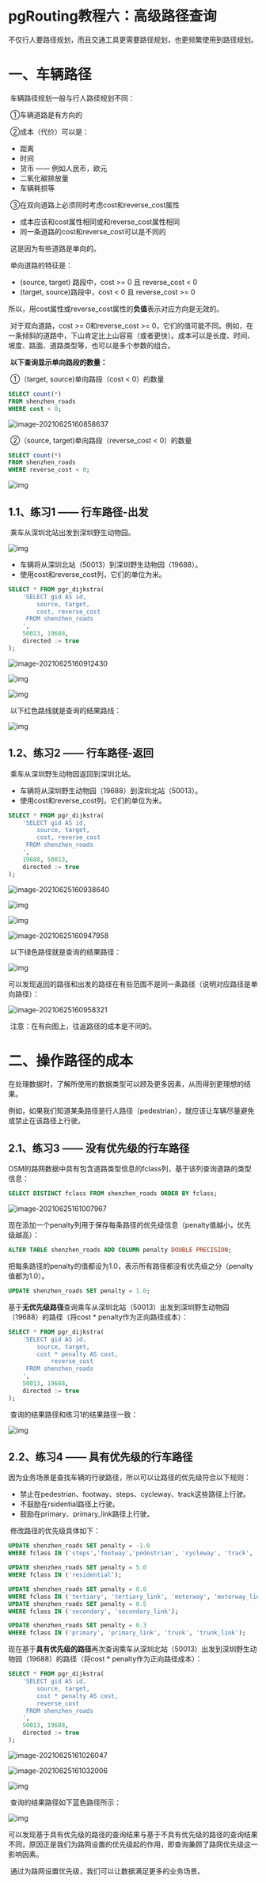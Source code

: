 # pgRouting教程六：高级路径查询

不仅行人要路径规划，而且交通工具更需要路径规划，也更频繁使用到路径规划。

# 一、车辆路径

​    车辆路径规划一般与行人路径规划不同：

​    ①车辆道路是有方向的

​    ②成本（代价）可以是：

- 距离
- 时间
- 货币   ——    例如人民币，欧元
- 二氧化碳排放量
- 车辆耗损等

​    ③在双向道路上必须同时考虑cost和reverse_cost属性

- 成本应该和cost属性相同或和reverse_cost属性相同
- 同一条道路的cost和reverse_cost可以是不同的

​    这是因为有些道路是单向的。

​    单向道路的特征是：

- (source, target) 路段中，cost >= 0 且 reverse_cost < 0
- (target, source)路段中，cost < 0 且 reverse_cost >= 0

​    所以，用cost属性或reverse_cost属性的**负值**表示对应方向是无效的。

​    对于双向道路，cost >= 0和reverse_cost >= 0，它们的值可能不同。例如，在一条倾斜的道路中，下山肯定比上山容易（或者更快）。成本可以是长度、时间、坡度、路面、道路类型等，也可以是多个参数的组合。

​    **以下查询显示单向路段的数量：**

​    ①（target, source)单向路段（cost < 0）的数量

```sql
SELECT count(*)
FROM shenzhen_roads
WHERE cost < 0;
```

![image-20210625160858637](https://gitee.com/AiShiYuShiJiePingXing/img/raw/master/img/image-20210625160858637.png)

​    ②（source, target)单向路段（reverse_cost < 0）的数量

```sql
SELECT count(*)
FROM shenzhen_roads
WHERE reverse_cost < 0;
```

![img](https://pic2.zhimg.com/80/v2-47601c75f28fb15ff49644e567ce6df9_720w.png)

## 1.1、练习1 —— 行车路径-出发

​    乘车从深圳北站出发到深圳野生动物园。

![img](https://pic2.zhimg.com/80/v2-4a888b0592d8df920e43e6f5317239e5_720w.jpg)

- 车辆将从深圳北站（50013）到深圳野生动物园（19688）。
- 使用cost和reverse_cost列，它们的单位为米。

```sql
SELECT * FROM pgr_dijkstra(
	'SELECT gid AS id,
		source, target,
		cost, reverse_cost
	 FROM shenzhen_roads
	',
	50013, 19688,
	directed := true
);
```

![image-20210625160912430](https://gitee.com/AiShiYuShiJiePingXing/img/raw/master/img/image-20210625160912430.png)

![img](https://pic2.zhimg.com/80/v2-8226749a0a80c64b6062972bda8d31d9_720w.jpg)

![img](https://pic1.zhimg.com/80/v2-dcc55bb2bf179eec929e50d7747a36c8_720w.jpg)

​        以下红色路线就是查询的结果路线：

![img](https://pic2.zhimg.com/80/v2-12ff94c92983d4fa6b147033252e2ced_720w.jpg)

## 1.2、练习2 —— 行车路径-返回

​    乘车从深圳野生动物园返回到深圳北站。

- 车辆将从深圳野生动物园（19688）到深圳北站（50013）。
- 使用cost和reverse_cost列，它们的单位为米。

```sql
SELECT * FROM pgr_dijkstra(
	'SELECT gid AS id,
		source, target,
		cost, reverse_cost
	 FROM shenzhen_roads
	',
	19688, 50013, 
	directed := true
);
```

![image-20210625160938640](https://gitee.com/AiShiYuShiJiePingXing/img/raw/master/img/image-20210625160938640.png)

![img](https://pic3.zhimg.com/80/v2-b7b1d54a09722393e0e070560b2fd59e_720w.jpg)

![img](https://pic1.zhimg.com/80/v2-bc15db727e1468489afac59fe2a4e8fc_720w.jpg)

![image-20210625160947958](https://gitee.com/AiShiYuShiJiePingXing/img/raw/master/img/image-20210625160947958.png)

​    以下绿色路径就是查询的结果路径：

![img](https://pic3.zhimg.com/80/v2-3cf46f696155360e126d23eee1945026_720w.jpg)

​    可以发现返回的路径和出发的路径在有些范围不是同一条路径（说明对应路径是单向路径）：

![image-20210625160958321](https://gitee.com/AiShiYuShiJiePingXing/img/raw/master/img/image-20210625160958321.png)

​    注意：在有向图上，往返路径的成本是不同的。

# 二、操作路径的成本

   在处理数据时，了解所使用的数据类型可以顾及更多因素，从而得到更理想的结果。

   例如，如果我们知道某条路径是行人路径（pedestrian），就应该让车辆尽量避免或禁止在该路径上行驶。

## 2.1、练习3 —— 没有优先级的行车路径

OSM的路网数据中具有包含道路类型信息的fclass列，基于该列查询道路的类型信息：

```sql
SELECT DISTINCT fclass FROM shenzhen_roads ORDER BY fclass;
```

![image-20210625161007967](https://gitee.com/AiShiYuShiJiePingXing/img/raw/master/img/image-20210625161007967.png)

​    现在添加一个penalty列用于保存每条路径的优先级信息（penalty值越小，优先级越高）：

```sql
ALTER TABLE shenzhen_roads ADD COLUMN penalty DOUBLE PRECISION;
```

​    把每条路径的penalty的值都设为1.0，表示所有路径都没有优先级之分（penalty值都为1.0）。

```sql
UPDATE shenzhen_roads SET penalty = 1.0;
```

​    基于**无优先级路径**查询乘车从深圳北站（50013）出发到深圳野生动物园（19688）的路径（将cost * penalty作为正向路径成本）：

```sql
SELECT * FROM pgr_dijkstra(
	'SELECT gid AS id,
		source, target,
		cost * penalty AS cost, 
	        reverse_cost
	 FROM shenzhen_roads
	',
	50013, 19688, 
	directed := true
);
```

​    查询的结果路径和练习1的结果路径一致：

![img](https://pic1.zhimg.com/80/v2-71964ea1c50910d16ce0fb52499d9284_720w.jpg)

## 2.2、练习4 —— 具有优先级的行车路径

​    因为业务场景是查找车辆的行驶路径，所以可以让路径的优先级符合以下规则：

- 禁止在pedestrian、footway、steps、cycleway、track这些路径上行驶。
- 不鼓励在rsidential路径上行驶。
- 鼓励在primary、primary_link路径上行驶。

​    修改路径的优先级具体如下：

```sql
UPDATE shenzhen_roads SET penalty = -1.0
WHERE fclass IN ('steps','footway','pedestrian', 'cycleway', 'track', 'track_grade2');

UPDATE shenzhen_roads SET penalty = 5.0
WHERE fclass IN ('residential');

UPDATE shenzhen_roads SET penalty = 0.8
WHERE fclass IN ('tertiary', 'tertiary_link', 'motorway', 'motorway_link', 'living_street');
UPDATE shenzhen_roads SET penalty = 0.5
WHERE fclass IN ('secondary', 'secondary_link');

UPDATE shenzhen_roads SET penalty = 0.3
WHERE fclass IN ('primary', 'primary_link', 'trunk', 'trunk_link');
```

   现在基于**具有优先级的路径**再次查询乘车从深圳北站（50013）出发到深圳野生动物园（19688）的路径（将cost * penalty作为正向路径成本）：

```sql
SELECT * FROM pgr_dijkstra(
	'SELECT gid AS id,
		source, target,
		cost * penalty AS cost, 
	    reverse_cost
	 FROM shenzhen_roads
	',
	50013, 19688, 
	directed := true
);
```

![image-20210625161026047](https://gitee.com/AiShiYuShiJiePingXing/img/raw/master/img/image-20210625161026047.png)

![image-20210625161032006](https://gitee.com/AiShiYuShiJiePingXing/img/raw/master/img/image-20210625161032006.png)

![img](https://pic1.zhimg.com/80/v2-3ed5bfa34e6db55c3e161a342a6489d8_720w.jpg)

​    查询的结果路径如下蓝色路径所示：

![img](https://pic1.zhimg.com/80/v2-07475894e99939fc681e66a77e5bea68_720w.jpg)

   可以发现基于具有优先级的路径的查询结果与基于不具有优先级的路径的查询结果不同，原因正是我们为路网设置的优先级起的作用，即查询兼顾了路网优先级这一影响因素。

​    通过为路网设置优先级，我们可以让数据满足更多的业务场景。